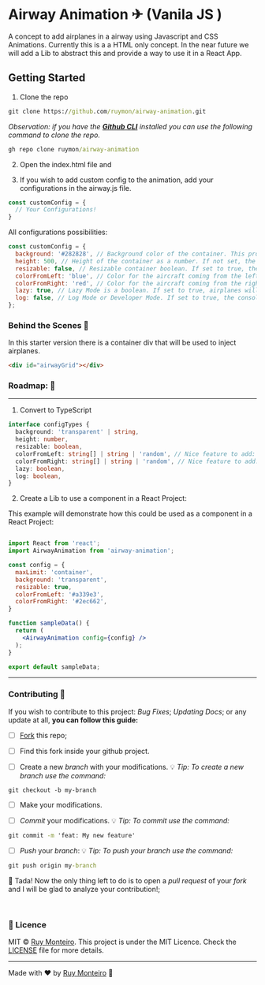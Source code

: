 # Airway Animation ✈ (Vanila JS )

A concept to add airplanes in a airway using Javascript and CSS Animations. Currently this is a a HTML only concept. In the near future we will add a Lib to abstract this and provide a way to use it in a React App.

## Getting Started

1. Clone the repo
```cmd
git clone https://github.com/ruymon/airway-animation.git
```

*Observation: if you have the [**Github CLI**](https://cli.github.com/) installed you can use the following command to clone the repo.*
```cmd
gh repo clone ruymon/airway-animation
```


2. Open the index.html file and

3. If you wish to add custom config to the animation, add your configurations in the airway.js file.

```js
const customConfig = {
  // Your Configurations!
}
```

All configurations possibilities:

```js
const customConfig = {
  background: '#282828', // Background color of the container. This property can be a HEX; RGB; RGBA or a color name. If not set, the default background color is transparent.
  height: 500, // Height of the container as a number. If not set, the deault value is 130px.
  resizable: false, // Resizable container boolean. If set to true, the container will be resizable.
  colorFromLeft: 'blue', // Color for the aircraft coming from the left. This property can be a HEX; RGB; RGBA or a color name. If not set, the default color is blue.
  colorFromRight: 'red', // Color for the aircraft coming from the right. This property can be a HEX; RGB; RGBA or a color name. If not set, the default color is red.
  lazy: true, // Lazy Mode is a boolean. If set to true, airplanes will spawn slowly (incrementally). If set to false, all airplanes will spawn at once when the page loads. 
  log: false, // Log Mode or Developer Mode. If set to true, the console will log the events. If set to false, the console will not log the events.
};
```

### Behind the Scenes 🔎

In this starter version there is a container div that will be used to inject airplanes.

```html
<div id="airwayGrid"></div>
```



### Roadmap: 📅

---

1. Convert to TypeScript

```ts
interface configTypes {
  background: 'transparent' | string,
  height: number,
  resizable: boolean,
  colorFromLeft: string[] | string | 'random', // Nice feature to add: 'random'.
  colorFromRight: string[] | string | 'random', // Nice feature to add: 'random'.
  lazy: boolean,
  log: boolean,
}
```

2. Create a Lib to use a component in a React Project: 

This example will demonstrate how this could be used as a component in a React Project: 

```jsx

import React from 'react';
import AirwayAnimation from 'airway-animation';

const config = {
  maxLimit: 'container',
  background: 'transparent',
  resizable: true,
  colorFromLeft: '#a339e3',
  colorFromRight: '#2ec662',
}

function sampleData() {
  return (
    <AirwayAnimation config={config} />
  );
}

export default sampleData;

```

---


### Contributing 📝

If you wish to contribute to this project: _Bug Fixes_; _Updating Docs_; or any update at all, **you can follow this guide:**

- [ ] [Fork](https://docs.github.com/en/get-started/quickstart/fork-a-repo) this repo;

- [ ] Find this fork inside your github project.

- [ ] Create a new *branch* with your modifications. 💡 _Tip: To create a new branch use the command:_

```git
git checkout -b my-branch
```

- [ ] Make your modifications.

- [ ] *Commit* your modifications. 💡 _Tip: To commit use the command:_
```cmd
git commit -m 'feat: My new feature'
```

- [ ] *Push* your *branch*: 💡 _Tip: To push your branch use the command:_
 
```cmd
git push origin my-branch
```

:tada: Tada! Now the only thing left to do is to open a *pull request* of your *fork* and I will be glad to analyze your contribution!;


<br>


### :memo: Licence
MIT © [Ruy Monteiro](https://github.com/ruymon). This project is under the MIT Licence. Check the [LICENSE](LICENSE) file for more details.

---
Made with ♥ by [Ruy Monteiro](https://github.com/ruymon) :wave:
